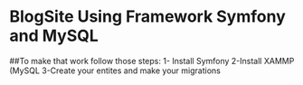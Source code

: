 # BlogSite Using Framework Symfony and MySQL
##To make that work follow those steps:
1- Install Symfony 
2-Install XAMMP (MySQL
3-Create your entites and make your migrations
